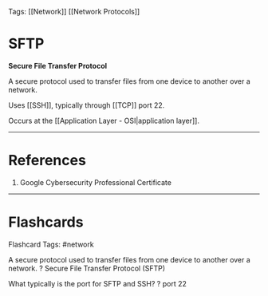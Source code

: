 Tags: [[Network]] [[Network Protocols]]
# SFTP

**Secure File Transfer Protocol**

A secure protocol used to transfer files from one device to another over a network.

Uses [[SSH]], typically through [[TCP]] port 22.

Occurs at the [[Application Layer - OSI|application layer]].

---
# References

1. Google Cybersecurity Professional Certificate

---
# Flashcards

Flashcard Tags: #network 

A secure protocol used to transfer files from one device to another over a network.
?
Secure File Transfer Protocol (SFTP)
<!--SR:!2024-05-03,1,230-->

What typically is the port for SFTP and SSH?
?
port 22
<!--SR:!2024-05-06,4,270-->